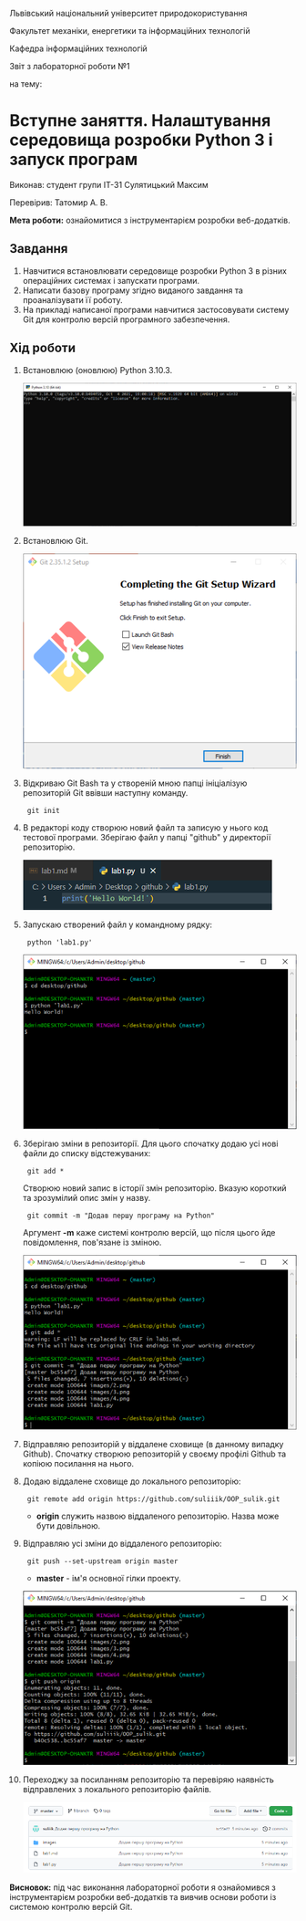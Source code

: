 Львівський національний університет природокористування

Факультет механіки, енергетики та інформаційних технологій

Кафедра інформаційних технологій

Звіт з лабораторної роботи №1

на тему: 
 # Вступне заняття. Налаштування середовища розробки Python 3 і запуск програм


Виконав: студент групи ІТ-31 Сулятицький Максим

Перевірив: Татомир А. В.

**Мета роботи:** ознайомитися з інструментарієм розробки веб-додатків.

 ## Завдання
1. Навчитися встановлювати середовище розробки Python 3 в різних операційних системах і запускати програми.
2. Написати базову програму згідно виданого завдання та проаналізувати її роботу.
3. На прикладі написаної програми навчитися застосовувати систему Git для контролю версій програмного забезпечення.

 ## Хід роботи
1. Встановлюю (оновлюю) Python 3.10.3.

    ![image1](images/1.png)

2. Встановлюю Git.

    ![image2](images/2.png)

3. Відкриваю Git Bash та у створеній мною папці ініціалізую репозиторій Git ввівши наступну команду.

        git init

4. В редакторі коду створюю новий файл та записую у нього код тестової програми. Зберігаю файл у папці "github" у директорії репозиторію.

    ![image3](images/3.png)

5. Запускаю створений файл у командному рядку:

        python 'lab1.py'

    ![image4](images/4.png)

6. Зберігаю зміни в репозиторії. Для цього спочатку додаю усі нові файли до списку відстежуваних:

        git add *

    Створюю новий запис в історії змін репозиторію. Вказую короткий та зрозумілий опис змін у назву.

        git commit -m "Додав першу програму на Python"

    Аргумент **-m** каже системі контролю версій, що після цього йде повідомлення, пов'язане із зміною.

    ![image5](images/5.png)

7. Відправляю репозиторій у віддалене сховище (в данному випадку Github). Спочатку створюю репозиторій у своєму профілі Github та копіюю посилання на нього.

8. Додаю віддалене сховище до локального репозиторію:

        git remote add origin https://github.com/suliiik/OOP_sulik.git

    * **origin** служить назвою віддаленого репозиторію. Назва може бути довільною.

9. Відправляю усі зміни до віддаленого репозиторію:

        git push --set-upstream origin master

    * **master** - ім'я основної гілки проекту.

    ![image6](images/6.png)

10. Переходжу за посиланням репозиторію та перевіряю наявність відправлених з локального репозиторію файлів.

    ![image7](images/7.png)

**Висновок:** під час виконання лабораторної роботи я ознайомився з інструментарієм розробки веб-додатків та вивчив основи роботи із системою контролю версій Git.